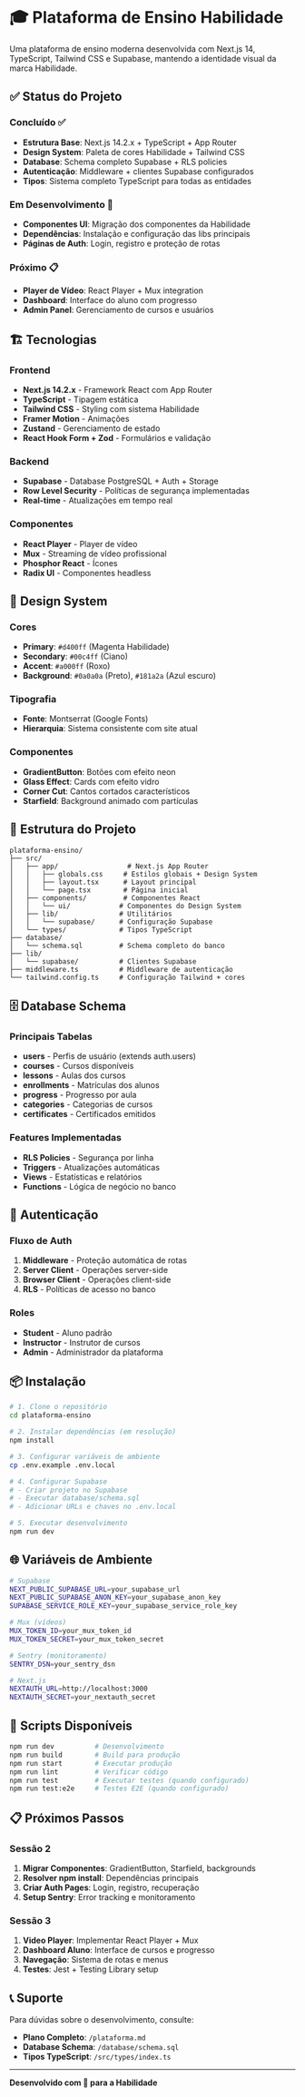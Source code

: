 # 🎓 Plataforma de Ensino Habilidade

Uma plataforma de ensino moderna desenvolvida com Next.js 14, TypeScript, Tailwind CSS e Supabase, mantendo a identidade visual da marca Habilidade.

## ✅ Status do Projeto

### Concluído ✅
- **Estrutura Base**: Next.js 14.2.x + TypeScript + App Router
- **Design System**: Paleta de cores Habilidade + Tailwind CSS
- **Database**: Schema completo Supabase + RLS policies
- **Autenticação**: Middleware + clientes Supabase configurados
- **Tipos**: Sistema completo TypeScript para todas as entidades

### Em Desenvolvimento 🔄
- **Componentes UI**: Migração dos componentes da Habilidade
- **Dependências**: Instalação e configuração das libs principais
- **Páginas de Auth**: Login, registro e proteção de rotas

### Próximo 📋
- **Player de Vídeo**: React Player + Mux integration
- **Dashboard**: Interface do aluno com progresso
- **Admin Panel**: Gerenciamento de cursos e usuários

## 🏗️ Tecnologias

### Frontend
- **Next.js 14.2.x** - Framework React com App Router
- **TypeScript** - Tipagem estática
- **Tailwind CSS** - Styling com sistema Habilidade
- **Framer Motion** - Animações
- **Zustand** - Gerenciamento de estado
- **React Hook Form + Zod** - Formulários e validação

### Backend
- **Supabase** - Database PostgreSQL + Auth + Storage
- **Row Level Security** - Políticas de segurança implementadas
- **Real-time** - Atualizações em tempo real

### Componentes
- **React Player** - Player de vídeo
- **Mux** - Streaming de vídeo profissional
- **Phosphor React** - Ícones
- **Radix UI** - Componentes headless

## 🎨 Design System

### Cores
- **Primary**: `#d400ff` (Magenta Habilidade)
- **Secondary**: `#00c4ff` (Ciano)
- **Accent**: `#a000ff` (Roxo)
- **Background**: `#0a0a0a` (Preto), `#181a2a` (Azul escuro)

### Tipografia
- **Fonte**: Montserrat (Google Fonts)
- **Hierarquia**: Sistema consistente com site atual

### Componentes
- **GradientButton**: Botões com efeito neon
- **Glass Effect**: Cards com efeito vidro
- **Corner Cut**: Cantos cortados característicos
- **Starfield**: Background animado com partículas

## 📁 Estrutura do Projeto

```
plataforma-ensino/
├── src/
│   ├── app/                 # Next.js App Router
│   │   ├── globals.css     # Estilos globais + Design System
│   │   ├── layout.tsx      # Layout principal
│   │   └── page.tsx        # Página inicial
│   ├── components/         # Componentes React
│   │   └── ui/            # Componentes do Design System
│   ├── lib/               # Utilitários
│   │   └── supabase/      # Configuração Supabase
│   └── types/             # Tipos TypeScript
├── database/
│   └── schema.sql         # Schema completo do banco
├── lib/
│   └── supabase/          # Clientes Supabase
├── middleware.ts          # Middleware de autenticação
└── tailwind.config.ts     # Configuração Tailwind + cores
```

## 🗄️ Database Schema

### Principais Tabelas
- **users** - Perfis de usuário (extends auth.users)
- **courses** - Cursos disponíveis
- **lessons** - Aulas dos cursos
- **enrollments** - Matrículas dos alunos
- **progress** - Progresso por aula
- **categories** - Categorias de cursos
- **certificates** - Certificados emitidos

### Features Implementadas
- **RLS Policies** - Segurança por linha
- **Triggers** - Atualizações automáticas
- **Views** - Estatísticas e relatórios
- **Functions** - Lógica de negócio no banco

## 🔐 Autenticação

### Fluxo de Auth
1. **Middleware** - Proteção automática de rotas
2. **Server Client** - Operações server-side
3. **Browser Client** - Operações client-side
4. **RLS** - Políticas de acesso no banco

### Roles
- **Student** - Aluno padrão
- **Instructor** - Instrutor de cursos
- **Admin** - Administrador da plataforma

## 📦 Instalação

```bash
# 1. Clone o repositório
cd plataforma-ensino

# 2. Instalar dependências (em resolução)
npm install

# 3. Configurar variáveis de ambiente
cp .env.example .env.local

# 4. Configurar Supabase
# - Criar projeto no Supabase
# - Executar database/schema.sql
# - Adicionar URLs e chaves no .env.local

# 5. Executar desenvolvimento
npm run dev
```

## 🌐 Variáveis de Ambiente

```bash
# Supabase
NEXT_PUBLIC_SUPABASE_URL=your_supabase_url
NEXT_PUBLIC_SUPABASE_ANON_KEY=your_supabase_anon_key
SUPABASE_SERVICE_ROLE_KEY=your_supabase_service_role_key

# Mux (vídeos)
MUX_TOKEN_ID=your_mux_token_id
MUX_TOKEN_SECRET=your_mux_token_secret

# Sentry (monitoramento)
SENTRY_DSN=your_sentry_dsn

# Next.js
NEXTAUTH_URL=http://localhost:3000
NEXTAUTH_SECRET=your_nextauth_secret
```

## 🚀 Scripts Disponíveis

```bash
npm run dev          # Desenvolvimento
npm run build        # Build para produção
npm run start        # Executar produção
npm run lint         # Verificar código
npm run test         # Executar testes (quando configurado)
npm run test:e2e     # Testes E2E (quando configurado)
```

## 📋 Próximos Passos

### Sessão 2
1. **Migrar Componentes**: GradientButton, Starfield, backgrounds
2. **Resolver npm install**: Dependências principais
3. **Criar Auth Pages**: Login, registro, recuperação
4. **Setup Sentry**: Error tracking e monitoramento

### Sessão 3
1. **Video Player**: Implementar React Player + Mux
2. **Dashboard Aluno**: Interface de cursos e progresso
3. **Navegação**: Sistema de rotas e menus
4. **Testes**: Jest + Testing Library setup

## 📞 Suporte

Para dúvidas sobre o desenvolvimento, consulte:
- **Plano Completo**: `/plataforma.md`
- **Database Schema**: `/database/schema.sql`
- **Tipos TypeScript**: `/src/types/index.ts`

---

**Desenvolvido com 💜 para a Habilidade**

